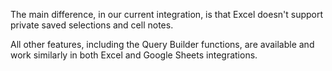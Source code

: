 <detailsToggle alt_header="What's the difference between Excel and Google Sheets integration?">

The main difference, in our current integration, is that Excel doesn't support private saved selections and cell notes. 

All other features, including the Query Builder functions, are available and work similarly in both Excel and Google Sheets integrations.

</detailsToggle>
